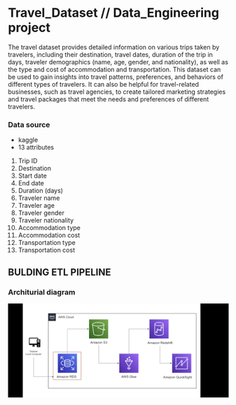 # Travel_Dataset // Data_Engineering project
The travel dataset provides detailed information on various trips taken by travelers, including their destination, travel dates, duration of the trip in days, traveler demographics (name, age, gender, and nationality), as well as the type and cost of accommodation and transportation. This dataset can be used to gain insights into travel patterns, preferences, and behaviors of different types of travelers. It can also be helpful for travel-related businesses, such as travel agencies, to create tailored marketing strategies and travel packages that meet the needs and preferences of different travelers.
### Data source  
- kaggle
- 13 attributes 
1. Trip ID
2. Destination	
3. Start date	
4. End date	
5. Duration (days)	
6. Traveler name	
7. Traveler age	
8. Traveler gender	
9. Traveler nationality	
10. Accommodation type	
11. Accommodation cost	
12. Transportation type	
13. Transportation cost

## BULDING ETL PIPELINE 
  ### Architurial diagram 
  ![diagram](arch.jpg)
  
